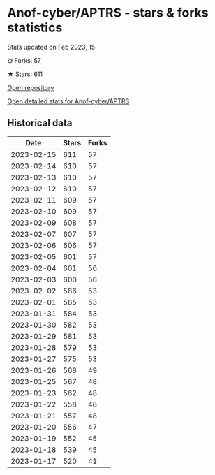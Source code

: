 # Anof-cyber/APTRS - stars & forks statistics

Stats updated on Feb 2023, 15

☋ Forks: 57

★ Stars: 611

[Open repository](https://github.com/Anof-cyber/APTRS)

[Open detailed stats for Anof-cyber/APTRS](https://reviewgithub.com/rep/Anof-cyber/APTRS)

## Historical data
| Date | Stars | Forks |
|------|-------|-------|
| 2023-02-15 | 611 | 57 | 
| 2023-02-14 | 610 | 57 | 
| 2023-02-13 | 610 | 57 | 
| 2023-02-12 | 610 | 57 | 
| 2023-02-11 | 609 | 57 | 
| 2023-02-10 | 609 | 57 | 
| 2023-02-09 | 608 | 57 | 
| 2023-02-07 | 607 | 57 | 
| 2023-02-06 | 606 | 57 | 
| 2023-02-05 | 601 | 57 | 
| 2023-02-04 | 601 | 56 | 
| 2023-02-03 | 600 | 56 | 
| 2023-02-02 | 586 | 53 | 
| 2023-02-01 | 585 | 53 | 
| 2023-01-31 | 584 | 53 | 
| 2023-01-30 | 582 | 53 | 
| 2023-01-29 | 581 | 53 | 
| 2023-01-28 | 579 | 53 | 
| 2023-01-27 | 575 | 53 | 
| 2023-01-26 | 568 | 49 | 
| 2023-01-25 | 567 | 48 | 
| 2023-01-23 | 562 | 48 | 
| 2023-01-22 | 558 | 48 | 
| 2023-01-21 | 557 | 48 | 
| 2023-01-20 | 556 | 47 | 
| 2023-01-19 | 552 | 45 | 
| 2023-01-18 | 539 | 45 | 
| 2023-01-17 | 520 | 41 | 

